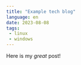 ```yaml
---
title: "Example tech blog"
language: en
date: 2023-08-08
tags: 
 - linux
 - windows
---
```


Here is my _great_ post!
